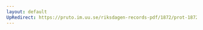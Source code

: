 ```yaml
---
layout: default
UpRedirect: https://pruto.im.uu.se/riksdagen-records-pdf/1872/prot-1872--ak--327/prot-1872--ak--327_002.pdf
---
```

